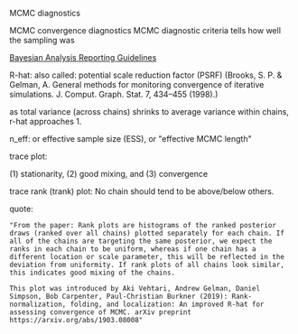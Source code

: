 MCMC diagnostics

MCMC convergence diagnostics
MCMC diagnostic criteria tells how well the sampling was

[Bayesian Analysis Reporting Guidelines](/references/Bayesian%20Analysis%20Reporting%20Guidelines.pdf)

R-hat:
also called: potential scale reduction factor (PSRF) (Brooks, S. P. & Gelman, A. General methods for monitoring convergence of iterative simulations. J. Comput. Graph. Stat. 7, 434–455 (1998).)

as total variance (across chains) shrinks to average variance within chains, r-hat approaches 1.

n_eff:
or effective sample size (ESS), or "effective MCMC length"



trace plot:

(1) stationarity, (2) good mixing, and (3) convergence


trace rank (trank) plot:
No chain should tend to be above/below others.


quote:

    "From the paper: Rank plots are histograms of the ranked posterior draws (ranked over all chains) plotted separately for each chain. If all of the chains are targeting the same posterior, we expect the ranks in each chain to be uniform, whereas if one chain has a different location or scale parameter, this will be reflected in the deviation from uniformity. If rank plots of all chains look similar, this indicates good mixing of the chains.

    This plot was introduced by Aki Vehtari, Andrew Gelman, Daniel Simpson, Bob Carpenter, Paul-Christian Burkner (2019): Rank-normalization, folding, and localization: An improved R-hat for assessing convergence of MCMC. arXiv preprint https://arxiv.org/abs/1903.08008"